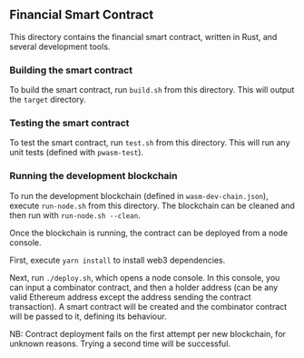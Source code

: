 ## Financial Smart Contract
This directory contains the financial smart contract, written in Rust, and several development tools.

### Building the smart contract

To build the smart contract, run `build.sh` from this directory. This will output the `target` directory.

### Testing the smart contract

To test the smart contract, run `test.sh` from this directory. This will run any unit tests (defined with `pwasm-test`).

### Running the development blockchain

To run the development blockchain (defined in `wasm-dev-chain.json`), execute `run-node.sh` from this directory. The blockchain can be cleaned and then run with `run-node.sh --clean`.

Once the blockchain is running, the contract can be deployed from a node console.

First, execute `yarn install` to install web3 dependencies.

Next, run `./deploy.sh`, which opens a node console. In this console, you can input a combinator contract, and then a holder address (can be any valid Ethereum address except the address sending the contract transaction). A smart contract will be created and the combinator contract will be passed to it, defining its behaviour.

NB: Contract deployment fails on the first attempt per new blockchain, for unknown reasons. Trying a second time will be successful.
